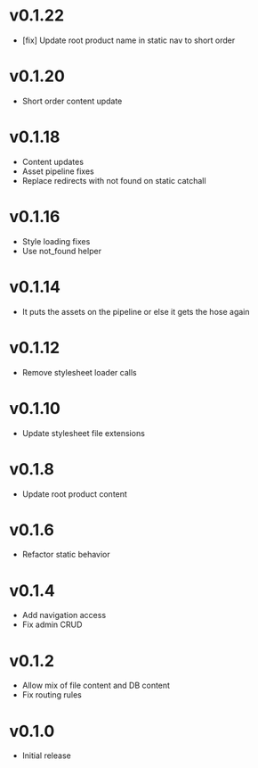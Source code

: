 # v0.1.22
* [fix] Update root product name in static nav to short order

# v0.1.20
* Short order content update

# v0.1.18
* Content updates
* Asset pipeline fixes
* Replace redirects with not found on static catchall

# v0.1.16
* Style loading fixes
* Use not_found helper

# v0.1.14
* It puts the assets on the pipeline or else it gets the hose again

# v0.1.12
* Remove stylesheet loader calls

# v0.1.10
* Update stylesheet file extensions

# v0.1.8
* Update root product content

# v0.1.6
* Refactor static behavior

# v0.1.4
* Add navigation access
* Fix admin CRUD

# v0.1.2
* Allow mix of file content and DB content
* Fix routing rules

# v0.1.0
* Initial release
